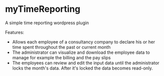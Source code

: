 # myTimeReporting
A simple time reporting wordpress plugin

Features:
* Allows each employee of a consultancy company to declare his or her time spent throughout the past or current month
* The administrator can visualize and download the employee data to manage for example the billing and the pay slips 
* The employees can review and edit the input data until the administrator locks the month's data. After it's locked the data becomes read-only.
